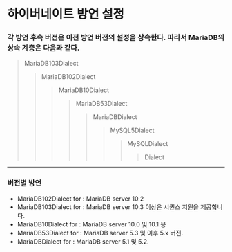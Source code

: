 하이버네이트 방언 설정
===================

### 각 방언 후속 버전은 이전 방언 버전의 설정을 상속한다. 따라서 MariaDB의 상속 계층은 다음과 같다.

> MariaDB103Dialect 
>   > MariaDB102Dialect 
>   >   > MariaDB10Dialect 
>   >   >   > MariaDB53Dialect 
>   >   >   >   >MariaDBDialect 
>   >   >   >   >   >MySQL5Dialect 
>   >   >   >   >   >   >MySQLDialect 
>   >   >   >   >   >   >   >Dialect

***
### 버전별 방언
* MariaDB102Dialect for   : MariaDB server 10.2
* MariaDB103Dialect for   : MariaDB server 10.3 이상은 시퀀스 지원을 제공합니다.
* MariaDB10Dialect for    : MariaDB server 10.0 및 10.1 용 
* MariaDB53Dialect for    : MariaDB server 5.3 및 이후 5.x 버전.
* MariaDBDialect for      : MariaDB server 5.1 및 5.2.
